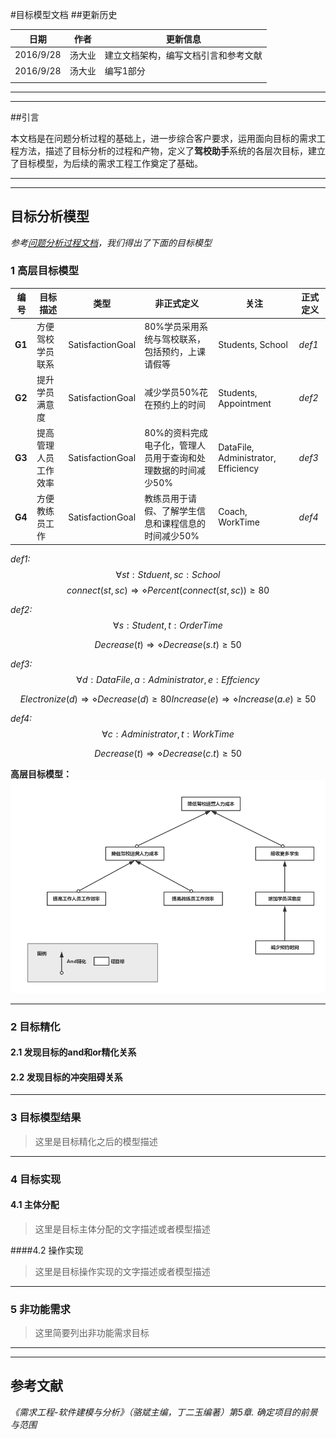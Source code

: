 

#目标模型文档
##更新历史

| 日期        | 作者   | 更新信息               |
| --------- | ---- | ------------------ |
| 2016/9/28 | 汤大业  | 建立文档架构，编写文档引言和参考文献 |
| 2016/9/28 | 汤大业  | 编写1部分              |
|           |      |                    |

---

---

##引言

​	本文档是在问题分析过程的基础上，进一步综合客户要求，运用面向目标的需求工程方法，描述了目标分析的过程和产物，定义了**驾校助手**系统的各层次目标，建立了目标模型，为后续的需求工程工作奠定了基础。

---
---
## 目标分析模型

*参考[问题分析过程文档](https://github.com/CnNjuTdy/Requirements/blob/master/md/%E9%97%AE%E9%A2%98%E5%88%86%E6%9E%90%E8%BF%87%E7%A8%8B.md)，我们得出了下面的目标模型*

### 1 高层目标模型
| 编号     | 目标描述       | 类型               | 非正式定义                             | 关注                                  | 正式定义   |
| ------ | ---------- | ---------------- | --------------------------------- | ----------------------------------- | ------ |
| **G1** | 方便驾校学员联系   | SatisfactionGoal | 80%学员采用系统与驾校联系，包括预约，上课请假等         | Students, School                    | *def1* |
| **G2** | 提升学员满意度    | SatisfactionGoal | 减少学员50%花在预约上的时间                   | Students, Appointment               | *def2* |
| **G3** | 提高管理人员工作效率 | SatisfactionGoal | 80%的资料完成电子化，管理人员用于查询和处理数据的时间减少50% | DataFile, Administrator, Efficiency | *def3* |
| **G4** | 方便教练员工作    | SatisfactionGoal | 教练员用于请假、了解学生信息和课程信息的时间减少50%       | Coach, WorkTime                     | *def4* |

*def1:*
$$
\forall st:Stduent,sc:School
$$
$$
connect(st,sc)\Rightarrow\diamond Percent(connect(st,sc))\ge80
$$

*def2:*
$$
\forall s:Student, t:OrderTime
$$

$$
Decrease(t)\Rightarrow \diamond Decrease(s.t)\ge 50
$$

*def3:*
$$
\forall d:DataFile, a:Administrator, e:Effciency
$$

$$
Electronize(d)\Rightarrow \diamond Decrease(d)\ge 80
Increase(e)\Rightarrow \diamond Increase(a.e)\ge 50
$$

*def4:*
$$
\forall c:Administrator, t:WorkTime
$$

$$
Decrease(t)\Rightarrow \diamond Decrease(c.t)\ge 50
$$



**高层目标模型：**
![high_level_target](https://github.com/CnNjuTdy/Requirements/blob/master/md/img/high_level_goal.png?raw=true)

---
### 2 目标精化

#### 2.1 发现目标的and和or精化关系 



#### 2.2 发现目标的冲突阻碍关系



---

### 3 目标模型结果

> 这里是目标精化之后的模型描述



---

### 4 目标实现

#### 4.1 主体分配

> 这里是目标主体分配的文字描述或者模型描述


####4.2 操作实现

> 这里是目标操作实现的文字描述或者模型描述



---

### 5 非功能需求

> 这里简要列出非功能需求目标



---
---

## 参考文献


*《需求工程-软件建模与分析》（骆斌主编，丁二玉编著）第5章. 确定项目的前景与范围*

